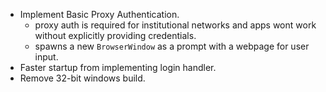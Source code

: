 - Implement Basic Proxy Authentication.
  - proxy auth is required for institutional networks and apps wont work without explicitly providing credentials.
  - spawns a new `BrowserWindow` as a prompt with a webpage for user input.
- Faster startup from implementing login handler.
- Remove 32-bit windows build.